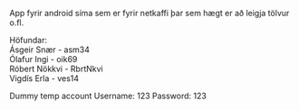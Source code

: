 App fyrir android síma sem er fyrir netkaffi þar sem hægt er að leigja tölvur o.fl.

Höfundar:
<br /> Ásgeir Snær - asm34
<br /> Ólafur Ingi - oik69
<br /> Róbert Nökkvi - RbrtNkvi
<br /> Vigdís Erla - ves14


Dummy temp account
  Username: 123
  Password: 123
